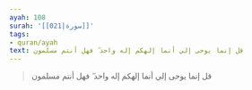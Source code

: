```yaml
---
ayah: 108
surah: '[[021|سورة]]'
tags:
- quran/ayah
text: قل إنما يوحى إلي أنما إلهكم إله واحد ۖ فهل أنتم مسلمون
---
```

> قل إنما يوحى إلي أنما إلهكم إله واحد ۖ فهل أنتم مسلمون
